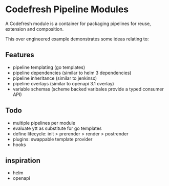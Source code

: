 # Codefresh Pipeline Modules

A Codefresh module is a container for packaging pipelines for reuse, extension and composition.

This over engineered example demonstrates some ideas relating to:

## Features

* pipeline templating (go templates)
* pipeline dependencies (similar to helm 3 dependencies)
* pipeline inheritance (similar to jenkinsx)
* pipeline overlays (similar to openapi 3.1 overlay)
* variable schemas (scheme backed varibales provide a typed consumer API)

## Todo

* multiple pipelines per module 
* evaluate ytt as substitute for go templates
* define lifecycle: init > prerender > render > postrender
* plugins: swappable template provider
* hooks

## inspiration

* helm
* openapi
